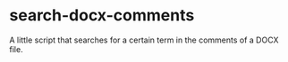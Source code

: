 # search-docx-comments
A little script that searches for a certain term in the comments of a DOCX file.
